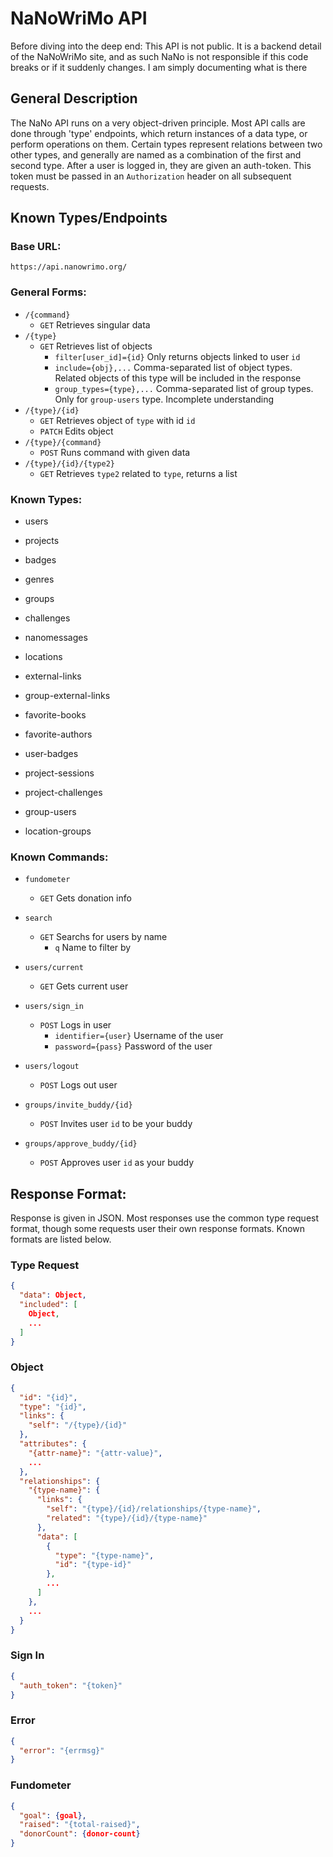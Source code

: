 # NaNoWriMo API

Before diving into the deep end: This API is not public. It is a backend detail of the NaNoWriMo
site, and as such NaNo is not responsible if this code breaks or if it suddenly changes. I am simply
documenting what is there

## General Description

The NaNo API runs on a very object-driven principle. Most API calls are done through 'type' endpoints,
which return instances of a data type, or perform operations on them. Certain types represent relations
between two other types, and generally are named as a combination of the first and second type. After
a user is logged in, they are given an auth-token. This token must be passed in an `Authorization` header
on all subsequent requests.

## Known Types/Endpoints

### Base URL:

`https://api.nanowrimo.org/`

### General Forms:

* `/{command}`
  * `GET` Retrieves singular data
* `/{type}`
  * `GET` Retrieves list of objects
    * `filter[user_id]={id}` Only returns objects linked to user `id`
    * `include={obj},...` Comma-separated list of object types. Related objects of this type will
    be included in the response
    * `group_types={type},...` Comma-separated list of group types. Only for `group-users` type.
    Incomplete understanding
* `/{type}/{id}`
  * `GET` Retrieves object of `type` with id `id`
  * `PATCH` Edits object
* `/{type}/{command}`
  * `POST` Runs command with given data
* `/{type}/{id}/{type2}`
  * `GET` Retrieves `type2` related to `type`, returns a list

### Known Types:

* users
* projects
* badges
* genres
* groups
* challenges
* nanomessages
* locations
* external-links
* group-external-links
* favorite-books
* favorite-authors

* user-badges
* project-sessions
* project-challenges
* group-users
* location-groups

### Known Commands:

* `fundometer`
  * `GET` Gets donation info
* `search`
  * `GET` Searchs for users by name
    * `q` Name to filter by

* `users/current`
  * `GET` Gets current user
* `users/sign_in`
  * `POST` Logs in user
    * `identifier={user}` Username of the user
    * `password={pass}` Password of the user
* `users/logout`
  * `POST` Logs out user

* `groups/invite_buddy/{id}`
  * `POST` Invites user `id` to be your buddy
* `groups/approve_buddy/{id}`
  * `POST` Approves user `id` as your buddy

## Response Format:

Response is given in JSON. Most responses use the common type request format, though some requests
user their own response formats. Known formats are listed below.

### Type Request

```json
{
  "data": Object,
  "included": [
    Object,
    ...
  ]
}
```

### Object

```json
{
  "id": "{id}",
  "type": "{id}",
  "links": {
    "self": "/{type}/{id}"
  },
  "attributes": {
    "{attr-name}": "{attr-value}",
    ...
  },
  "relationships": {
    "{type-name}": {
      "links": {
        "self": "{type}/{id}/relationships/{type-name}",
        "related": "{type}/{id}/{type-name}"
      },
      "data": [
        {
          "type": "{type-name}",
          "id": "{type-id}"
        },
        ...
      ]
    },
    ...
  }
}
```

### Sign In

```json
{
  "auth_token": "{token}"
}
```

### Error

```json
{
  "error": "{errmsg}"
}
```

### Fundometer

```json
{
  "goal": {goal},
  "raised": "{total-raised}",
  "donorCount": {donor-count}
}
```
